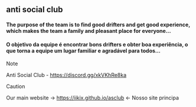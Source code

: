 ## anti social club
#### The purpose of the team is to find good drifters and get good experience, which makes the team a family and pleasant place for everyone...
#### O objetivo da equipe é encontrar bons drifters e obter boa experiência, o que torna a equipe um lugar familiar e agradável para todos...

> [!NOTE]
> Anti Social Club - https://discord.gg/xkVKhRe8ka

> [!CAUTION] 
> Our main website -> https://iikix.github.io/asclub <- Nosso site principa